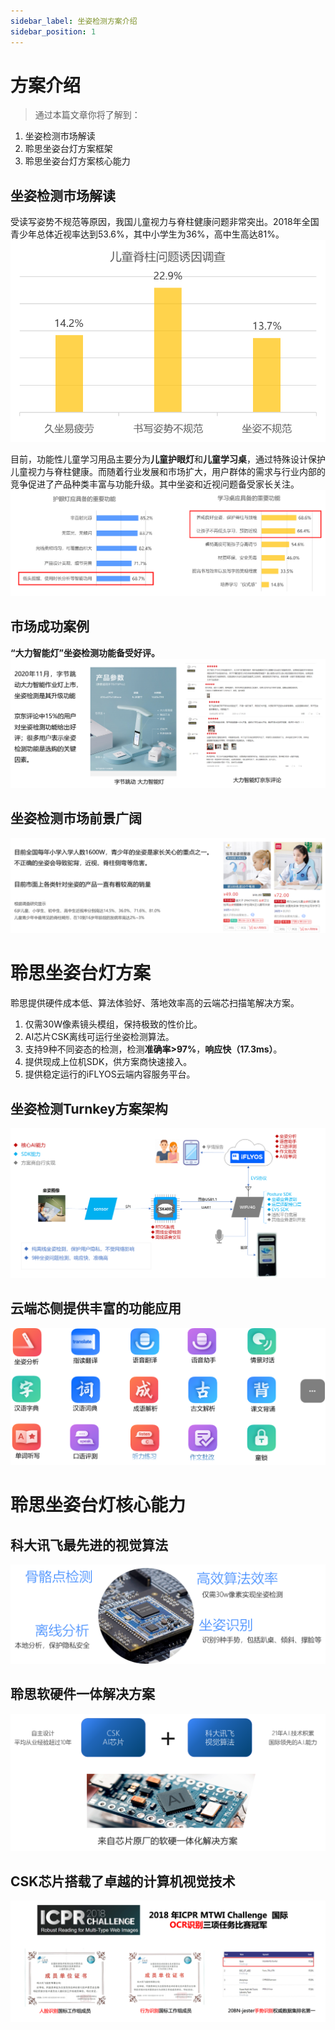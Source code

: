 ```yaml
---
sidebar_label: 坐姿检测方案介绍
sidebar_position: 1
---
```


# 方案介绍
> 通过本篇文章你将了解到：
1. 坐姿检测市场解读
2. 聆思坐姿台灯方案框架
3. 聆思坐姿台灯方案核心能力
		
		
## 坐姿检测市场解读
受读写姿势不规范等原因，我国儿童视力与脊柱健康问题非常突出。2018年全国青少年总体近视率达到53.6%，其中小学生为36%，高中生高达81%。
![](./files/1.png)


目前，功能性儿童学习用品主要分为**儿童护眼灯**和**儿童学习桌**，通过特殊设计保护儿童视力与脊柱健康。而随着行业发展和市场扩大，用户群体的需求与行业内部的竞争促进了产品种类丰富与功能升级。其中坐姿和近视问题备受家长关注。
![](./files/2.png)

## 市场成功案例
**“大力智能灯”坐姿检测功能备受好评。**
![](./files/3.png)


## 坐姿检测市场前景广阔
![](./files/4.png)

# 聆思坐姿台灯方案
聆思提供硬件成本低、算法体验好、落地效率高的云端芯扫描笔解决方案。

1. 仅需30W像素镜头模组，保持极致的性价比。
2. AI芯片CSK离线可运行坐姿检测算法。
3. 支持9种不同姿态的检测，检测**准确率>97%**，**响应快（17.3ms）**。
3. 提供现成上位机SDK，供方案商快速接入。
4. 提供稳定运行的iFLYOS云端内容服务平台。


## 坐姿检测Turnkey方案架构
![](./files/5.png)


## 云端芯侧提供丰富的功能应用
![](./files/6.png)


# 聆思坐姿台灯核心能力
## 科大讯飞最先进的视觉算法
![](./files/7.png)


## 聆思软硬件一体解决方案
![](./files/8.png)


## CSK芯片搭载了卓越的计算机视觉技术
![](./files/9.png)


